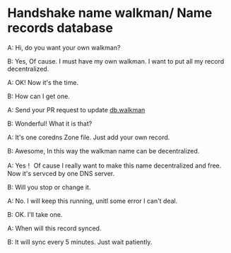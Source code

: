 # Handshake name walkman/ Name records database

A: Hi, do you want your own walkman?

B: Yes, Of cause. I must have my own walkman. I want to put all my record decentralized.  

A: OK! Now it's the time. 

B: How can I get one. 

A: Send your PR request to update [db.walkman](db.walkman)

B: Wonderful! What it is that?

A: It's one coredns Zone file. Just add your own record. 

B: Awesome, In this way the walkman name can be decentralized. 

A: Yes！ Of cause I really want to make this name decentralized and free. Now it's servced by one DNS server. 

B: Will you stop or change it. 

A: No. I will keep this running, unitl some error I can't deal. 

B: OK. I'll take one. 

A: When will this record synced. 

B: It will sync every 5 minutes. Just wait patiently.

